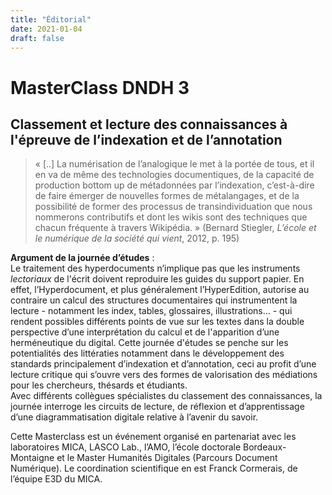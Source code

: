 ```yaml
---
title: "Éditorial"
date: 2021-01-04
draft: false
---
```


# MasterClass DNDH 3
## Classement et lecture des connaissances à l'épreuve de l’indexation et de l’annotation  
 
> « [..] La numérisation de l’analogique le met à la portée de tous, et il en va de même des technologies documentiques, de la capacité de production bottom up de métadonnées par l’indexation, c’est-à-dire de faire émerger de nouvelles formes de métalangages, et de la possibilité de former des processus de transindividuation que nous nommerons contributifs et dont les wikis sont des techniques que chacun fréquente à travers Wikipédia. » (Bernard Stiegler, *L’école et le numérique de la société qui vient*, 2012, p. 195) 

**Argument de la journée d’études** :  
Le traitement des hyperdocuments n’implique pas que les instruments *lectoriaux* de l'écrit doivent reproduire les guides du support papier. En effet, l’Hyperdocument, et plus généralement l’HyperEdition, autorise au contraire un calcul des structures documentaires qui instrumentent la lecture - notamment les index, tables, glossaires, illustrations... - qui rendent possibles différents points de vue sur les textes dans la double perspective d’une interprétation du calcul et de l'apparition d’une herméneutique du digital. 
Cette journée d'études se penche sur les potentialités des littératies notamment dans le développement des standards principalement d’indexation et d’annotation, ceci au profit d’une lecture critique qui s’ouvre vers des formes de valorisation des médiations pour les chercheurs, thésards et étudiants.  
Avec différents collègues spécialistes du classement des connaissances, la journée interroge les circuits de lecture, de réflexion et d’apprentissage d’une diagrammatisation digitale relative à l’avenir du savoir. 

Cette Masterclass est un événement organisé en partenariat avec les laboratoires MICA, LASCO Lab., l’AMO, l’école doctorale Bordeaux-Montaigne et le Master Humanités Digitales (Parcours Document Numérique). 
Le coordination scientifique en est Franck Cormerais, de l’équipe E3D du MICA.
